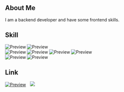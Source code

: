 ## About Me
I am a backend developer and have some frontend skills. 

## Skill
![Preview](https://img.shields.io/badge/-Java-orange)
![Preview](https://img.shields.io/badge/-Oracle-red)  
![Preview](https://img.shields.io/badge/-HTML-lightgreen)
![Preview](https://img.shields.io/badge/-CSS-green)
![Preview](https://img.shields.io/badge/-JavaScript-skyblue)
![Preview](https://img.shields.io/badge/-JQuery-blue)  
![Preview](https://img.shields.io/badge/-MyBatis-yellow)
![Preview](https://img.shields.io/badge/-Spring-brightgreen)

## Link
[![Preview](https://img.shields.io/badge/Blog-Tistory-orange)](http://minminc.tistory.com/)
<a href="mailto:quf8093@gmail.com">
 <img src="https://img.shields.io/badge/Mail-Gmail-d14836?link=mailto:inawest00@gmail.com"
  style="height : auto; margin-left : 10px; margin-right : 10px;"/>
</a>
